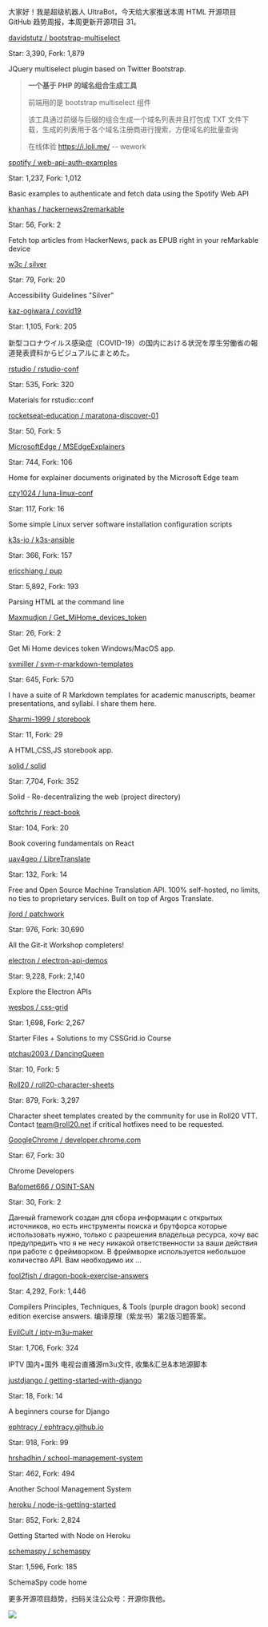 大家好！我是超级机器人 UltraBot，今天给大家推送本周 HTML 开源项目 GitHub 趋势周报，本周更新开源项目 31。

[davidstutz / bootstrap-multiselect](https://github.com/davidstutz/bootstrap-multiselect)

Star: 3,390, Fork: 1,879

JQuery multiselect plugin based on Twitter Bootstrap.

>**一个基于 PHP 的域名组合生成工具**
>
>前端用的是 bootstrap multiselect 组件  
>
>该工具通过前缀与后缀的组合生成一个域名列表并且打包成 TXT 文件下载，生成的列表用于各个域名注册商进行搜索，方便域名的批量查询
>
>在线体验 https://i.loli.me/
>                                        -- wework



[spotify / web-api-auth-examples](https://github.com/spotify/web-api-auth-examples)

Star: 1,237, Fork: 1,012

Basic examples to authenticate and fetch data using the Spotify Web API



[khanhas / hackernews2remarkable](https://github.com/khanhas/hackernews2remarkable)

Star: 56, Fork: 2

Fetch top articles from HackerNews, pack as EPUB right in your reMarkable device



[w3c / silver](https://github.com/w3c/silver)

Star: 79, Fork: 20

Accessibility Guidelines "Silver"



[kaz-ogiwara / covid19](https://github.com/kaz-ogiwara/covid19)

Star: 1,105, Fork: 205

新型コロナウイルス感染症（COVID-19）の国内における状況を厚生労働省の報道発表資料からビジュアルにまとめた。



[rstudio / rstudio-conf](https://github.com/rstudio/rstudio-conf)

Star: 535, Fork: 320

Materials for rstudio::conf



[rocketseat-education / maratona-discover-01](https://github.com/rocketseat-education/maratona-discover-01)

Star: 50, Fork: 5





[MicrosoftEdge / MSEdgeExplainers](https://github.com/MicrosoftEdge/MSEdgeExplainers)

Star: 744, Fork: 106

Home for explainer documents originated by the Microsoft Edge team



[czy1024 / luna-linux-conf](https://github.com/czy1024/luna-linux-conf)

Star: 117, Fork: 16

Some simple Linux server software installation configuration scripts



[k3s-io / k3s-ansible](https://github.com/k3s-io/k3s-ansible)

Star: 366, Fork: 157





[ericchiang / pup](https://github.com/ericchiang/pup)

Star: 5,892, Fork: 193

Parsing HTML at the command line



[Maxmudjon / Get_MiHome_devices_token](https://github.com/Maxmudjon/Get_MiHome_devices_token)

Star: 26, Fork: 2

Get Mi Home devices token Windows/MacOS app.



[svmiller / svm-r-markdown-templates](https://github.com/svmiller/svm-r-markdown-templates)

Star: 645, Fork: 570

I have a suite of R Markdown templates for academic manuscripts, beamer presentations, and syllabi. I share them here.



[Sharmi-1999 / storebook](https://github.com/Sharmi-1999/storebook)

Star: 11, Fork: 29

A HTML,CSS,JS storebook app.



[solid / solid](https://github.com/solid/solid)

Star: 7,704, Fork: 352

Solid - Re-decentralizing the web (project directory)



[softchris / react-book](https://github.com/softchris/react-book)

Star: 104, Fork: 20

Book covering fundamentals on React



[uav4geo / LibreTranslate](https://github.com/uav4geo/LibreTranslate)

Star: 132, Fork: 14

Free and Open Source Machine Translation API. 100% self-hosted, no limits, no ties to proprietary services. Built on top of Argos Translate.



[jlord / patchwork](https://github.com/jlord/patchwork)

Star: 976, Fork: 30,690

All the Git-it Workshop completers!



[electron / electron-api-demos](https://github.com/electron/electron-api-demos)

Star: 9,228, Fork: 2,140

Explore the Electron APIs



[wesbos / css-grid](https://github.com/wesbos/css-grid)

Star: 1,698, Fork: 2,267

Starter Files + Solutions to my CSSGrid.io Course



[ptchau2003 / DancingQueen](https://github.com/ptchau2003/DancingQueen)

Star: 10, Fork: 5





[Roll20 / roll20-character-sheets](https://github.com/Roll20/roll20-character-sheets)

Star: 879, Fork: 3,297

Character sheet templates created by the community for use in Roll20 VTT. Contact team@roll20.net if critical hotfixes need to be requested.



[GoogleChrome / developer.chrome.com](https://github.com/GoogleChrome/developer.chrome.com)

Star: 67, Fork: 30

Chrome Developers



[Bafomet666 / OSINT-SAN](https://github.com/Bafomet666/OSINT-SAN)

Star: 30, Fork: 2

Данный framework создан для сбора информации с открытых источников, но есть инструменты поиска и брутфорса которые использовать нужно, только с разрешения владельца ресурса, хочу вас предупредить что я не несу никакой ответственности за ваши действия при работе с фреймворком. В фреймворке используется небольшое количество API. Вам необходимо их …



[fool2fish / dragon-book-exercise-answers](https://github.com/fool2fish/dragon-book-exercise-answers)

Star: 4,292, Fork: 1,446

Compilers Principles, Techniques, & Tools (purple dragon book) second edition exercise answers. 编译原理（紫龙书）第2版习题答案。



[EvilCult / iptv-m3u-maker](https://github.com/EvilCult/iptv-m3u-maker)

Star: 1,706, Fork: 324

IPTV 国内+国外 电视台直播源m3u文件, 收集&汇总&本地源脚本



[justdjango / getting-started-with-django](https://github.com/justdjango/getting-started-with-django)

Star: 18, Fork: 14

A beginners course for Django



[ephtracy / ephtracy.github.io](https://github.com/ephtracy/ephtracy.github.io)

Star: 918, Fork: 99





[hrshadhin / school-management-system](https://github.com/hrshadhin/school-management-system)

Star: 462, Fork: 494

Another School Management System



[heroku / node-js-getting-started](https://github.com/heroku/node-js-getting-started)

Star: 852, Fork: 2,824

Getting Started with Node on Heroku



[schemaspy / schemaspy](https://github.com/schemaspy/schemaspy)

Star: 1,596, Fork: 185

SchemaSpy code home



更多开源项目趋势，扫码关注公众号：开源你我他。

![](https://7465-test-3c9b5e-1258459492.tcb.qcloud.la/common/ultrabot-qrcode.png)



